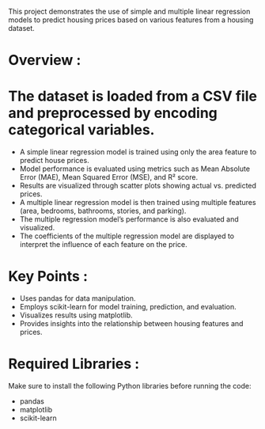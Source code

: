 This project demonstrates the use of simple and multiple linear regression models to predict housing prices based on various features from a housing dataset.

# Overview :

# The dataset is loaded from a CSV file and preprocessed by encoding categorical variables.

* A simple linear regression model is trained using only the area feature to predict house prices.
* Model performance is evaluated using metrics such as Mean Absolute Error (MAE), Mean Squared Error (MSE), and R² score.
* Results are visualized through scatter plots showing actual vs. predicted prices.
* A multiple linear regression model is then trained using multiple features (area, bedrooms, bathrooms, stories, and parking).
* The multiple regression model’s performance is also evaluated and visualized.
* The coefficients of the multiple regression model are displayed to interpret the influence of each feature on the price.

# Key Points :

* Uses pandas for data manipulation.
* Employs scikit-learn for model training, prediction, and evaluation.
* Visualizes results using matplotlib.
* Provides insights into the relationship between housing features and prices.

# Required Libraries :

Make sure to install the following Python libraries before running the code:

* pandas
* matplotlib
* scikit-learn
